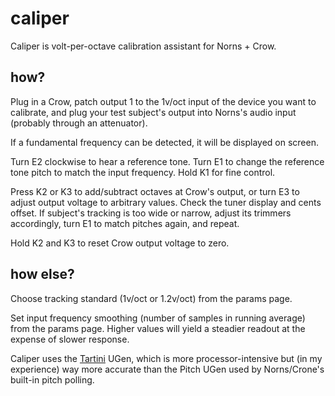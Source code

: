 # caliper

Caliper is volt-per-octave calibration assistant for Norns + Crow.

## how?

Plug in a Crow, patch output 1 to the 1v/oct input of the device you want to calibrate, and plug your test subject's output into Norns's audio input (probably through an attenuator).

If a fundamental frequency can be detected, it will be displayed on screen. 

Turn E2 clockwise to hear a reference tone. Turn E1 to change the reference tone pitch to match the input frequency. Hold K1 for fine control.

Press K2 or K3 to add/subtract octaves at Crow's output, or turn E3 to adjust output voltage to arbitrary values. Check the tuner display and cents offset. If subject's tracking is too wide or narrow, adjust its trimmers accordingly, turn E1 to match pitches again, and repeat.

Hold K2 and K3 to reset Crow output voltage to zero.

## how else?

Choose tracking standard (1v/oct or 1.2v/oct) from the params page.

Set input frequency smoothing (number of samples in running average) from the params page. Higher values will yield a steadier readout at the expense of slower response.

Caliper uses the [Tartini](http://doc.sccode.org/Classes/Tartini.html) UGen, which is more processor-intensive but (in my experience) way more accurate than the Pitch UGen used by Norns/Crone's built-in pitch polling.
